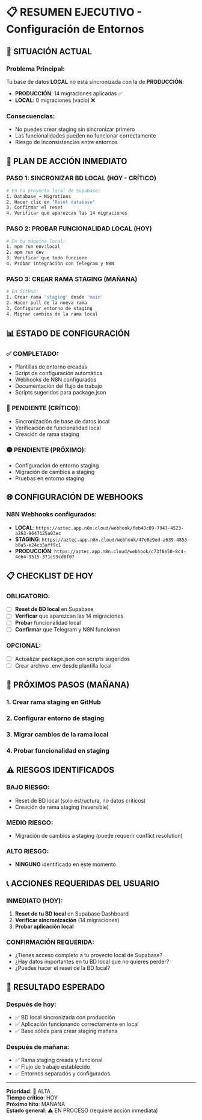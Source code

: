 # 📋 RESUMEN EJECUTIVO - Configuración de Entornos

## 🚨 SITUACIÓN ACTUAL

### **Problema Principal:**
Tu base de datos **LOCAL** no está sincronizada con la de **PRODUCCIÓN**:
- **PRODUCCIÓN**: 14 migraciones aplicadas ✅
- **LOCAL**: 0 migraciones (vacío) ❌

### **Consecuencias:**
- No puedes crear staging sin sincronizar primero
- Las funcionalidades pueden no funcionar correctamente
- Riesgo de inconsistencias entre entornos

## 🎯 PLAN DE ACCIÓN INMEDIATO

### **PASO 1: SINCRONIZAR BD LOCAL (HOY - CRÍTICO)**
```bash
# En tu proyecto local de Supabase:
1. Database → Migrations
2. Hacer clic en "Reset database"
3. Confirmar el reset
4. Verificar que aparezcan las 14 migraciones
```

### **PASO 2: PROBAR FUNCIONALIDAD LOCAL (HOY)**
```bash
# En tu máquina local:
1. npm run env:local
2. npm run dev
3. Verificar que todo funcione
4. Probar integración con Telegram y N8N
```

### **PASO 3: CREAR RAMA STAGING (MAÑANA)**
```bash
# En GitHub:
1. Crear rama 'staging' desde 'main'
2. Hacer pull de la nueva rama
3. Configurar entorno de staging
4. Migrar cambios de la rama local
```

## 📊 ESTADO DE CONFIGURACIÓN

### ✅ **COMPLETADO:**
- Plantillas de entorno creadas
- Script de configuración automática
- Webhooks de N8N configurados
- Documentación del flujo de trabajo
- Scripts sugeridos para package.json

### 🔴 **PENDIENTE (CRÍTICO):**
- Sincronización de base de datos local
- Verificación de funcionalidad local
- Creación de rama staging

### 🟡 **PENDIENTE (PRÓXIMO):**
- Configuración de entorno staging
- Migración de cambios a staging
- Pruebas en entorno staging

## 🌐 CONFIGURACIÓN DE WEBHOOKS

### **N8N Webhooks configurados:**
- **LOCAL**: `https://aztec.app.n8n.cloud/webhook/feb40c09-7947-4523-a263-9647125a03ec`
- **STAGING**: `https://aztec.app.n8n.cloud/webhook/47e8e9ed-a639-4853-b8a5-e24cb5aff9c1`
- **PRODUCCIÓN**: `https://aztec.app.n8n.cloud/webhook/c73f8e50-8c4-4e64-9515-371c99cd0f07`

## 📋 CHECKLIST DE HOY

### **OBLIGATORIO:**
- [ ] **Reset de BD local** en Supabase
- [ ] **Verificar** que aparezcan las 14 migraciones
- [ ] **Probar** funcionalidad local
- [ ] **Confirmar** que Telegram y N8N funcionen

### **OPCIONAL:**
- [ ] Actualizar package.json con scripts sugeridos
- [ ] Crear archivo .env desde plantilla local

## 🚀 PRÓXIMOS PASOS (MAÑANA)

### **1. Crear rama staging en GitHub**
### **2. Configurar entorno de staging**
### **3. Migrar cambios de la rama local**
### **4. Probar funcionalidad en staging**

## ⚠️ RIESGOS IDENTIFICADOS

### **BAJO RIESGO:**
- Reset de BD local (solo estructura, no datos críticos)
- Creación de rama staging (reversible)

### **MEDIO RIESGO:**
- Migración de cambios a staging (puede requerir conflict resolution)

### **ALTO RIESGO:**
- **NINGUNO** identificado en este momento

## 📞 ACCIONES REQUERIDAS DEL USUARIO

### **INMEDIATO (HOY):**
1. **Reset de tu BD local** en Supabase Dashboard
2. **Verificar sincronización** (14 migraciones)
3. **Probar aplicación local**

### **CONFIRMACIÓN REQUERIDA:**
- ¿Tienes acceso completo a tu proyecto local de Supabase?
- ¿Hay datos importantes en tu BD local que no quieres perder?
- ¿Puedes hacer el reset de la BD local?

## 🎯 RESULTADO ESPERADO

### **Después de hoy:**
- ✅ BD local sincronizada con producción
- ✅ Aplicación funcionando correctamente en local
- ✅ Base sólida para crear staging mañana

### **Después de mañana:**
- ✅ Rama staging creada y funcional
- ✅ Flujo de trabajo establecido
- ✅ Entornos separados y configurados

---
**Prioridad**: 🔴 ALTA  
**Tiempo crítico**: HOY  
**Próximo hito**: MAÑANA  
**Estado general**: ⚠️ EN PROCESO (requiere acción inmediata)
